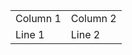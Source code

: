 <table class="Machines">
  <tr>
      <td>Column 1</td>
      <td>Column 2</td>
  </tr> 
  <tr>
      <td>Line 1</td>
      <td>Line 2</td>
</table>
